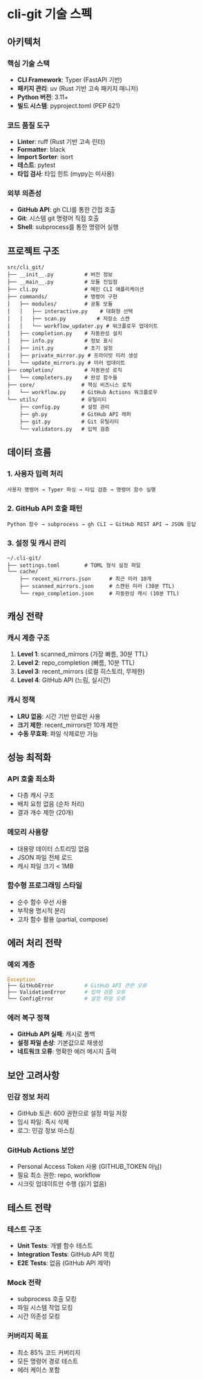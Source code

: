 # cli-git 기술 스펙

## 아키텍처

### 핵심 기술 스택
- **CLI Framework**: Typer (FastAPI 기반)
- **패키지 관리**: uv (Rust 기반 고속 패키지 매니저)
- **Python 버전**: 3.11+
- **빌드 시스템**: pyproject.toml (PEP 621)

### 코드 품질 도구
- **Linter**: ruff (Rust 기반 고속 린터)
- **Formatter**: black
- **Import Sorter**: isort
- **테스트**: pytest
- **타입 검사**: 타입 힌트 (mypy는 미사용)

### 외부 의존성
- **GitHub API**: gh CLI를 통한 간접 호출
- **Git**: 시스템 git 명령어 직접 호출
- **Shell**: subprocess를 통한 명령어 실행

## 프로젝트 구조

```
src/cli_git/
├── __init__.py          # 버전 정보
├── __main__.py          # 모듈 진입점
├── cli.py               # 메인 CLI 애플리케이션
├── commands/            # 명령어 구현
│   ├── modules/         # 공통 모듈
│   │   ├── interactive.py    # 대화형 선택
│   │   ├── scan.py          # 저장소 스캔
│   │   └── workflow_updater.py # 워크플로우 업데이트
│   ├── completion.py    # 자동완성 설치
│   ├── info.py          # 정보 표시
│   ├── init.py          # 초기 설정
│   ├── private_mirror.py # 프라이빗 미러 생성
│   └── update_mirrors.py # 미러 업데이트
├── completion/          # 자동완성 로직
│   └── completers.py    # 완성 함수들
├── core/               # 핵심 비즈니스 로직
│   └── workflow.py     # GitHub Actions 워크플로우
└── utils/              # 유틸리티
    ├── config.py       # 설정 관리
    ├── gh.py           # GitHub API 래퍼
    ├── git.py          # Git 유틸리티
    └── validators.py   # 입력 검증
```

## 데이터 흐름

### 1. 사용자 입력 처리
```
사용자 명령어 → Typer 파싱 → 타입 검증 → 명령어 함수 실행
```

### 2. GitHub API 호출 패턴
```
Python 함수 → subprocess → gh CLI → GitHub REST API → JSON 응답
```

### 3. 설정 및 캐시 관리
```
~/.cli-git/
├── settings.toml        # TOML 형식 설정 파일
└── cache/
    ├── recent_mirrors.json      # 최근 미러 10개
    ├── scanned_mirrors.json     # 스캔된 미러 (30분 TTL)
    └── repo_completion.json     # 자동완성 캐시 (10분 TTL)
```

## 캐싱 전략

### 캐시 계층 구조
1. **Level 1**: scanned_mirrors (가장 빠름, 30분 TTL)
2. **Level 2**: repo_completion (빠름, 10분 TTL)
3. **Level 3**: recent_mirrors (로컬 히스토리, 무제한)
4. **Level 4**: GitHub API (느림, 실시간)

### 캐시 정책
- **LRU 없음**: 시간 기반 만료만 사용
- **크기 제한**: recent_mirrors만 10개 제한
- **수동 무효화**: 파일 삭제로만 가능

## 성능 최적화

### API 호출 최소화
- 다층 캐시 구조
- 배치 요청 없음 (순차 처리)
- 결과 개수 제한 (20개)

### 메모리 사용량
- 대용량 데이터 스트리밍 없음
- JSON 파일 전체 로드
- 캐시 파일 크기 < 1MB

### 함수형 프로그래밍 스타일
- 순수 함수 우선 사용
- 부작용 명시적 분리
- 고차 함수 활용 (partial, compose)

## 에러 처리 전략

### 예외 계층
```python
Exception
├── GitHubError          # GitHub API 관련 오류
├── ValidationError      # 입력 검증 오류
└── ConfigError          # 설정 파일 오류
```

### 에러 복구 정책
- **GitHub API 실패**: 캐시로 폴백
- **설정 파일 손상**: 기본값으로 재생성
- **네트워크 오류**: 명확한 에러 메시지 출력

## 보안 고려사항

### 민감 정보 처리
- GitHub 토큰: 600 권한으로 설정 파일 저장
- 임시 파일: 즉시 삭제
- 로그: 민감 정보 마스킹

### GitHub Actions 보안
- Personal Access Token 사용 (GITHUB_TOKEN 아님)
- 필요 최소 권한: repo, workflow
- 시크릿 업데이트만 수행 (읽기 없음)

## 테스트 전략

### 테스트 구조
- **Unit Tests**: 개별 함수 테스트
- **Integration Tests**: GitHub API 목킹
- **E2E Tests**: 없음 (GitHub API 제약)

### Mock 전략
- subprocess 호출 모킹
- 파일 시스템 작업 모킹
- 시간 의존성 모킹

### 커버리지 목표
- 최소 85% 코드 커버리지
- 모든 명령어 경로 테스트
- 에러 케이스 포함
